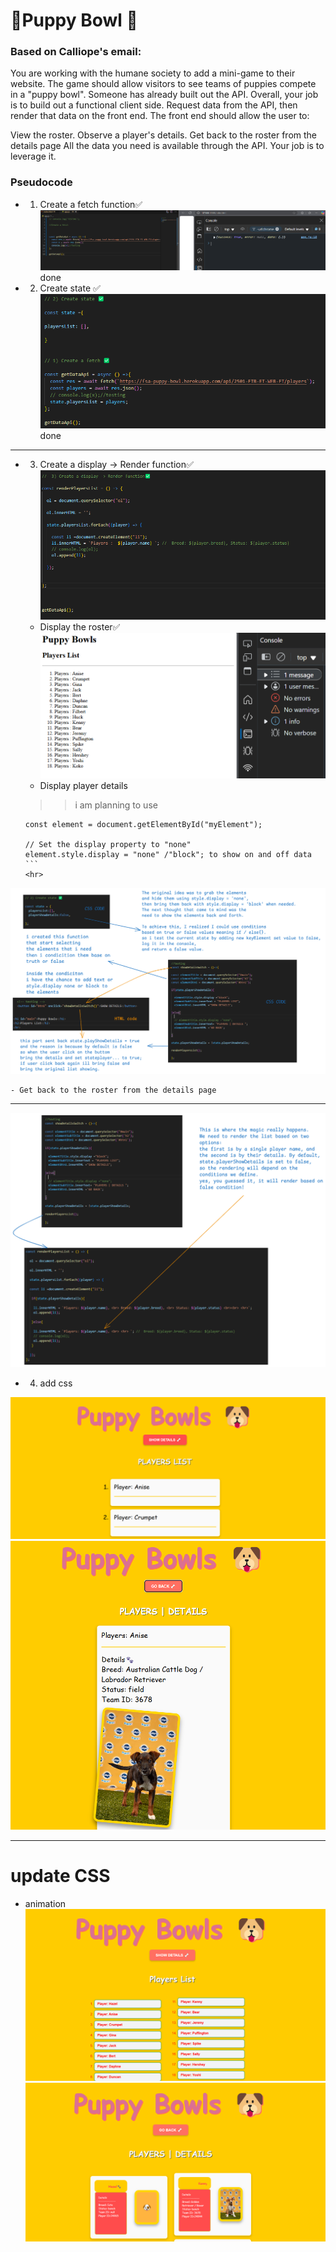 # 🐶Puppy Bowl 🦴
### Based on Calliope's email:


You are working with the humane society to add a mini-game to their website.
The game should allow visitors to see teams of puppies compete in a "puppy bowl".
Someone has already built out the API.
Overall, your job is to build out a functional client side. Request data from the API, then render that data on the front end. The front end should allow the user to: 

View the roster.
Observe a player's details.
Get back to the roster from the details page
All the data you need is available through the API. Your job is to leverage it.
### Pseudocode 

- 1) Create a fetch function✅
    ![alt text](image.png) done  

- 2) Create state ✅
![alt text](image-1.png) done 


---------------------------------------------------------------
- 3) Create a display -> Render function✅
![alt text](image-2.png)
    -  Display the roster✅
![alt text](image-3.png)
    - Display player details 
    >>i am planning to use 
    
    ```// Get the element you want to hide
    const element = document.getElementById("myElement"); 

    // Set the display property to "none"
    element.style.display = "none" /"block"; to show on and off data ```
    <hr>
![alt text](image-4.png)

    - Get back to the roster from the details page
   

----------------------------------------------------------------
![alt text](image-6.png)
- 4) add css

![alt text](image-7.png)
![alt text](image-8.png)

---------------------------------------------------

#  update CSS

 - animation 
 ![alt text](image-10.png)
 ![alt text](image-9.png)